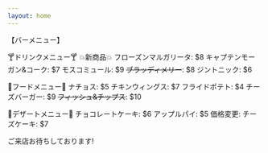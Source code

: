 ```yaml
---
layout: home
---
```


【バーメニュー】

🍸ドリンクメニュー🍸
💥新商品💥 フローズンマルガリータ: $8
キャプテンモーガン&コーク: $7
モスコミュール: $9
~~ブラッディメリー~~: $8
ジントニック: $6

🍕フードメニュー🍕 
ナチョス: $5
チキンウィングス: $7
フライドポテト: $4
チーズバーガー: $9
~~フィッシュ&チップス~~: $10

🍰デザートメニュー🍰
チョコレートケーキ: $6
アップルパイ: $5
価格変更: チーズケーキ: $7

ご来店お待ちしております!
